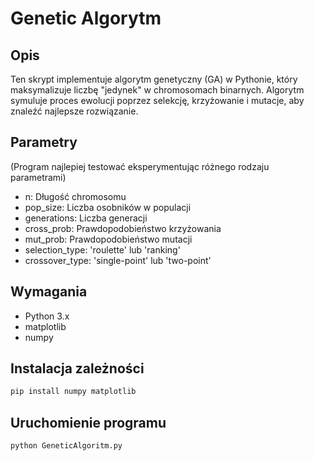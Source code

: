 # Genetic Algorytm

## Opis
Ten skrypt implementuje algorytm genetyczny (GA) w Pythonie, który maksymalizuje liczbę "jedynek" w chromosomach binarnych. Algorytm symuluje proces ewolucji poprzez selekcję, krzyżowanie i mutacje, aby znaleźć najlepsze rozwiązanie.


## Parametry

(Program najlepiej testować eksperymentując różnego rodzaju parametrami)

- n: Długość chromosomu 
- pop_size: Liczba osobników w populacji
- generations: Liczba generacji
- cross_prob: Prawdopodobieństwo krzyżowania
- mut_prob: Prawdopodobieństwo mutacji
- selection_type: 'roulette' lub 'ranking'
- crossover_type: 'single-point' lub 'two-point'

## Wymagania

- Python 3.x
- matplotlib
- numpy

## Instalacja zależności
```bash
pip install numpy matplotlib
```
## Uruchomienie programu
```bash
python GeneticAlgoritm.py
```
